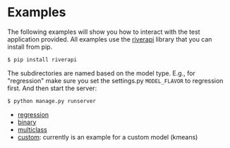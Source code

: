 # Examples

The following examples will show you how to interact with the test application
provided. All examples use the [riverapi](https://github.com/vsoch/riverapi)
library that you can install from pip.

```bash
$ pip install riverapi
```

The subdirectories are named based on the model type. E.g., for
"regression" make sure you set the settings.py `MODEL_FLAVOR` to regression first.
And then start the server:

```bash
$ python manage.py runserver
```

 - [regression](regression)
 - [binary](binary)
 - [multiclass](multiclass)
 - [custom](custom): currently is an example for a custom model (kmeans) 

